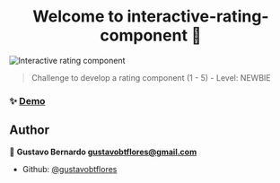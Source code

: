 <h1 align="center">Welcome to interactive-rating-component 👋</h1>

![Interactive rating component](https://i.imgur.com/q8IepGk.png)

> Challenge to develop a rating component (1 - 5) - Level: NEWBIE

### ✨ [Demo](https://interactive-rating-component-seven.vercel.app/)

## Author

👤 **Gustavo Bernardo <gustavobtflores@gmail.com>**

- Github: [@gustavobtflores](https://github.com/gustavobtflores)
